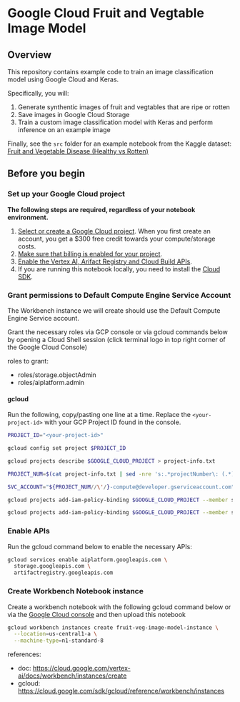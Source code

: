# Google Cloud Fruit and Vegtable Image Model

## Overview

This repository contains example code to train an image classification model using Google Cloud and Keras. 

Specifically, you will: 

1. Generate synthentic images of fruit and vegtables that are ripe or rotten
2. Save images in Google Cloud Storage 
3. Train a custom image classification model with Keras and perform inference on an example image 

Finally, see the `src` folder for an example notebook from the Kaggle dataset: [Fruit and Vegetable Disease (Healthy vs Rotten)](https://www.kaggle.com/datasets/muhammad0subhan/fruit-and-vegetable-disease-healthy-vs-rotten)

## Before you begin

### Set up your Google Cloud project

**The following steps are required, regardless of your notebook environment.**

1. [Select or create a Google Cloud project](https://console.cloud.google.com/cloud-resource-manager). When you first create an account, you get a $300 free credit towards your compute/storage costs. 
2. [Make sure that billing is enabled for your project](https://cloud.google.com/billing/docs/how-to/modify-project).
3. [Enable the Vertex AI, Arifact Registry and Cloud Build APIs](https://console.cloud.google.com/flows/enableapi?apiid=aiplatform.googleapis.com,cloudbuild.googleapis.com,artifactregistry.googleapis.com).
4. If you are running this notebook locally, you need to install the [Cloud SDK](https://cloud.google.com/sdk).

### Grant permissions to Default Compute Engine Service Account

The Workbench instance we will create should use the Default Compute Engine Service account.

Grant the necessary roles via GCP console or via gcloud commands below by opening a Cloud Shell session (click terminal logo in top right corner of the Google Cloud Console)

roles to grant: 

* roles/storage.objectAdmin
* roles/aiplatform.admin

#### gcloud

Run the following, copy/pasting one line at a time. Replace the `<your-project-id>` with your GCP Project ID found in the console.

```sh
PROJECT_ID="<your-project-id>" 

gcloud config set project $PROJECT_ID

gcloud projects describe $GOOGLE_CLOUD_PROJECT > project-info.txt

PROJECT_NUM=$(cat project-info.txt | sed -nre 's:.*projectNumber\: (.*):\1:p')

SVC_ACCOUNT="${PROJECT_NUM//\'/}-compute@developer.gserviceaccount.com"

gcloud projects add-iam-policy-binding $GOOGLE_CLOUD_PROJECT --member serviceAccount:$SVC_ACCOUNT --role roles/storage.objectAdmin

gcloud projects add-iam-policy-binding $GOOGLE_CLOUD_PROJECT --member serviceAccount:$SVC_ACCOUNT --role roles/aiplatform.admin
```

### Enable APIs

Run the gcloud command below to enable the necessary APIs:

```sh
gcloud services enable aiplatform.googleapis.com \
  storage.googleapis.com \
  artifactregistry.googleapis.com 
```

### Create Workbench Notebook instance

Create a workbench notebook with the following gcloud command below or via the [Google Cloud console](https://console.cloud.google.com/vertex-ai/workbench/instances) and then upload this notebook

```sh
gcloud workbench instances create fruit-veg-image-model-instance \
  --location=us-central1-a \
  --machine-type=n1-standard-8
```

references:

* doc: https://cloud.google.com/vertex-ai/docs/workbench/instances/create
* gcloud: https://cloud.google.com/sdk/gcloud/reference/workbench/instances
